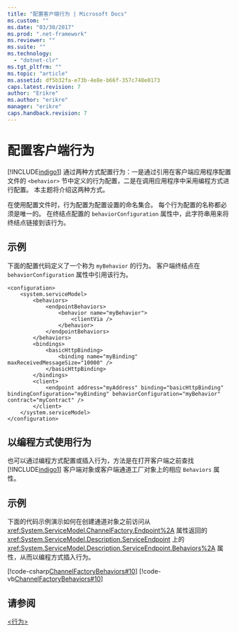 ```yaml
---
title: "配置客户端行为 | Microsoft Docs"
ms.custom: ""
ms.date: "03/30/2017"
ms.prod: ".net-framework"
ms.reviewer: ""
ms.suite: ""
ms.technology: 
  - "dotnet-clr"
ms.tgt_pltfrm: ""
ms.topic: "article"
ms.assetid: df5b32fa-e73b-4e8e-b66f-357c748e0173
caps.latest.revision: 7
author: "Erikre"
ms.author: "erikre"
manager: "erikre"
caps.handback.revision: 7
---
```

# 配置客户端行为
[!INCLUDE[indigo1](../../../includes/indigo1-md.md)] 通过两种方式配置行为：一是通过引用在客户端应用程序配置文件的 `<behavior>` 节中定义的行为配置，二是在调用应用程序中采用编程方式进行配置。  本主题将介绍这两种方式。  
  
 在使用配置文件时，行为配置为配置设置的命名集合。  每个行为配置的名称都必须是唯一的。  在终结点配置的 `behaviorConfiguration` 属性中，此字符串用来将终结点链接到该行为。  
  
## 示例  
 下面的配置代码定义了一个称为 `myBehavior` 的行为。  客户端终结点在 `behaviorConfiguration` 属性中引用该行为。  
  
```  
<configuration>  
    <system.serviceModel>  
        <behaviors>  
            <endpointBehaviors>  
                <behavior name="myBehavior">  
                    <clientVia />  
                </behavior>  
            </endpointBehaviors>  
        </behaviors>  
        <bindings>  
            <basicHttpBinding>  
                <binding name="myBinding" maxReceivedMessageSize="10000" />  
            </basicHttpBinding>  
        </bindings>  
        <client>  
            <endpoint address="myAddress" binding="basicHttpBinding" bindingConfiguration="myBinding" behaviorConfiguration="myBehavior" contract="myContract" />  
        </client>  
    </system.serviceModel>  
</configuration>  
```  
  
## 以编程方式使用行为  
 也可以通过编程方式配置或插入行为，方法是在打开客户端之前查找 [!INCLUDE[indigo1](../../../includes/indigo1-md.md)] 客户端对象或客户端通道工厂对象上的相应 `Behaviors` 属性。  
  
## 示例  
 下面的代码示例演示如何在创建通道对象之前访问从 <xref:System.ServiceModel.ChannelFactory.Endpoint%2A> 属性返回的 <xref:System.ServiceModel.Description.ServiceEndpoint> 上的 <xref:System.ServiceModel.Description.ServiceEndpoint.Behaviors%2A> 属性，从而以编程方式插入行为。  
  
 [!code-csharp[ChannelFactoryBehaviors#10](../../../samples/snippets/csharp/VS_Snippets_CFX/channelfactorybehaviors/cs/client.cs#10)]
 [!code-vb[ChannelFactoryBehaviors#10](../../../samples/snippets/visualbasic/VS_Snippets_CFX/channelfactorybehaviors/vb/client.vb#10)]  
  
## 请参阅  
 [\<行为\>](../../../docs/framework/configure-apps/file-schema/wcf/behaviors.md)